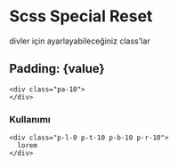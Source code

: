 Scss Special Reset
===================

divler için ayarlayabileceğiniz class'lar

## Padding: {value}
```
<div class="pa-10">
</div>
```
### Kullanımı 
```
<div class="p-l-0 p-t-10 p-b-10 p-r-10">
  lorem
</div>
```
